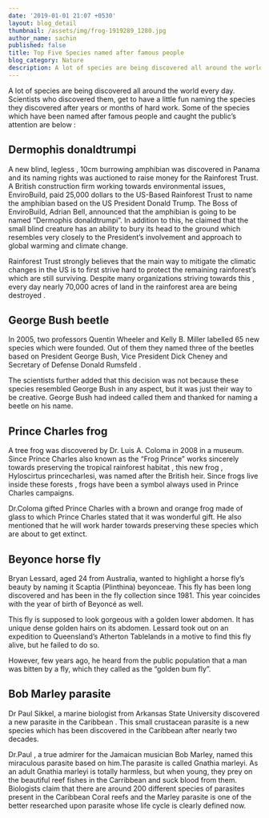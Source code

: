 ```yaml
---
date: '2019-01-01 21:07 +0530'
layout: blog_detail
thumbnail: /assets/img/frog-1919289_1280.jpg
author_name: sachin
published: false
title: Top Five Species named after famous people
blog_category: Nature
description: A lot of species are being discovered all around the world every day...
---
```

A lot of species are being discovered all around the world every day. Scientists who discovered them, get to have a little fun naming the species they discovered after years or months of hard work. Some of the species which have been named after famous people and caught the public’s attention are below :

## Dermophis donaldtrumpi
A new blind, legless , 10cm  burrowing amphibian was discovered in Panama and its naming rights was auctioned to raise money for the Rainforest Trust. A British construction firm working towards environmental issues, EnviroBuild, paid 25,000 dollars to the US-Based Rainforest Trust to name the amphibian based on the US President Donald Trump.
The Boss of EnviroBuild, Adrian Bell, announced that the amphibian is going to be named “Dermophis donaldtrumpi”. In addition to this, he claimed that the small blind creature has an ability to bury its head to the ground which resembles very closely to the President’s involvement and approach to global warming and climate change.

Rainforest Trust strongly believes that the main way to mitigate the climatic changes in the US is to first strive hard to protect the remaining rainforest’s which are still surviving. Despite many organizations striving towards this , every day nearly 70,000 acres of land in the rainforest area are being destroyed .

## George Bush beetle
In 2005, two professors Quentin Wheeler and Kelly B. Miller labelled 65 new species which were founded. Out of them they named three of the beetles based on President George Bush, Vice President Dick Cheney and Secretary of Defense Donald Rumsfeld .

The scientists further added that this decision was not because these species resembled George Bush in any aspect, but it was just their way to be creative. George Bush had indeed called them and thanked for naming a beetle on his name.

## Prince Charles frog


A tree frog was discovered by Dr. Luis A. Coloma in 2008 in a museum. Since Prince Charles also known as the “Frog Prince” works sincerely towards preserving the tropical rainforest habitat , this new frog , Hyloscirtus princecharlesi, was named after the British heir. Since frogs live inside these forests , frogs have been a symbol always used in Prince Charles campaigns.

 Dr.Coloma gifted Prince Charles with a brown and orange frog made of glass to which Prince Charles stated that it was wonderful gift. He also mentioned that he will work harder towards preserving these species which are about to get extinct.

## Beyonce horse fly
Bryan Lessard, aged 24 from Australia, wanted to highlight a horse fly’s beauty by naming it Scaptia (Plinthina) beyonceae. This fly has been long discovered and has been in the fly collection since 1981. This year coincides with the year of birth of Beyoncé as well.

This fly is supposed to look gorgeous with a golden lower abdomen. It has unique dense golden hairs on its abdomen. Lessard took out on an expedition to Queensland’s Atherton Tablelands in a motive to find this fly alive, but he failed to do so. 

However, few years ago, he heard from the public population that a man was bitten by a fly, which they called as the “golden bum fly”.

## Bob Marley parasite

Dr Paul Sikkel, a marine biologist from Arkansas State University discovered a new parasite in the Caribbean . This small crustacean parasite is a new species which has been discovered in the Caribbean after nearly two decades.

Dr.Paul , a true admirer for the Jamaican musician Bob Marley, named this miraculous parasite based on him.The parasite is called Gnathia marleyi. As an adult Gnathia marleyi is totally harmless, but when young, they prey on the beautiful reef fishes in the Carribbean and suck blood from them. Biologists claim that there are around 200 different species of parasites present in the Caribbean Coral reefs and the Marley parasite is one of the better researched upon parasite whose life cycle is clearly defined now.

